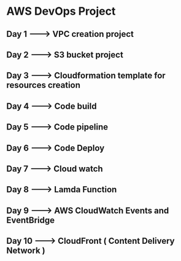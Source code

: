 # AWS DevOps Project
## Day 1 ---> VPC creation project

## Day 2 ---> S3 bucket project

## Day 3 ---> Cloudformation template for resources creation

## Day 4 ---> Code build 

## Day 5 ---> Code pipeline

## Day 6 ---> Code Deploy

## Day 7 ---> Cloud watch

## Day 8 ---> Lamda Function

## Day 9 ---> AWS CloudWatch Events and EventBridge

## Day 10 ---> CloudFront ( Content Delivery Network )
